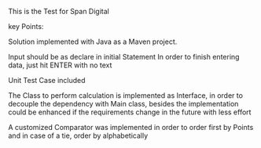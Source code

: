 This is the Test for Span Digital

key Points:

Solution implemented with Java as a Maven project.

Input should be as declare in initial Statement
In order to finish entering data, just hit ENTER with no text

Unit Test Case included

The Class to perform calculation is implemented as Interface, in order to decouple the dependency with Main class, besides the implementation could be enhanced if the requirements change in the future with less effort

A customized Comparator was implemented in order to order first by Points and in case of a tie, order by alphabetically